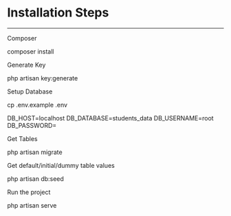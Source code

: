 # Installation Steps
------------

Composer

composer install

Generate Key

php artisan key:generate

Setup Database

cp .env.example .env

DB_HOST=localhost
DB_DATABASE=students_data
DB_USERNAME=root
DB_PASSWORD=

Get Tables

php artisan migrate

Get default/initial/dummy table values

php artisan db:seed

Run the project

php artisan serve
